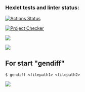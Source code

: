 ### Hexlet tests and linter status:
[![Actions Status](https://github.com/SokolPA/frontend-project-46/workflows/hexlet-check/badge.svg)](https://github.com/SokolPA/frontend-project-46/actions)

[![Project Checker](https://github.com/SokolPA/frontend-project-46/actions/workflows/project-check.yml/badge.svg)](https://github.com/SokolPA/frontend-project-46/actions/workflows/project-check.yml)

<a href="https://codeclimate.com/github/SokolPA/frontend-project-46/test_coverage"><img src="https://api.codeclimate.com/v1/badges/cc1c83e016d5b43a026a/test_coverage" /></a>

<a href="https://codeclimate.com/github/SokolPA/frontend-project-46/maintainability"><img src="https://api.codeclimate.com/v1/badges/cc1c83e016d5b43a026a/maintainability" /></a>


## For start "gendiff"
```
$ gendiff <filepath1> <filepath2>
```

<a href="https://asciinema.org/a/izz6DG04QLTMPcaBr9SlqMDau" target="_blank"><img src="https://asciinema.org/a/izz6DG04QLTMPcaBr9SlqMDau.svg" /></a>
